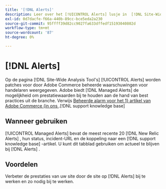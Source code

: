 ```yaml
---
title: '[!DNL Alerts]'
description: Leer over het [!UICONTROL Alerts] lusje in  [!DNL Site-Wide Analysis Tool], wanneer om het te gebruiken, en zijn voordelen.
exl-id: 0d7dacfe-f66a-440b-89cc-bce5eda2a230
source-git-commit: 95ffff39d82cc9027fa633dffedf15193040802d
workflow-type: tm+mt
source-wordcount: '87'
ht-degree: 0%

---
```


# [!DNL Alerts]

Op de pagina [!DNL Site-Wide Analysis Tool's] [!UICONTROL Alerts] worden patches voor door Adobe Commerce beheerde waarschuwingen voor handelaren weergegeven. Adobe biedt [!DNL Managed Alerts] de mogelijkheid om prestatiewaarden bij te houden aan de hand van best practices uit de branche. Verwijs [&#x200B; Beheerde alarm voor het 1&rbrace; artikel van Adobe Commerce &lbrace;in ons &#x200B;](https://support.magento.com/hc/en-us/articles/360045806832-Managed-alerts-for-Adobe-Commerce).[!DNL support knowledge base]

## Wanneer gebruiken

[!UICONTROL Managed Alerts] bevat de meest recente 20 [!DNL New Relic Alerts] , hun status, incident-URL en de koppeling naar een [!DNL support knowledge base] -artikel. U kunt dit tabblad gebruiken om actueel te blijven bij [!DNL Alerts] .

## Voordelen

Verbeter de prestaties van uw site door de site op [!DNL Alerts] bij te werken en zo nodig bij te werken.
